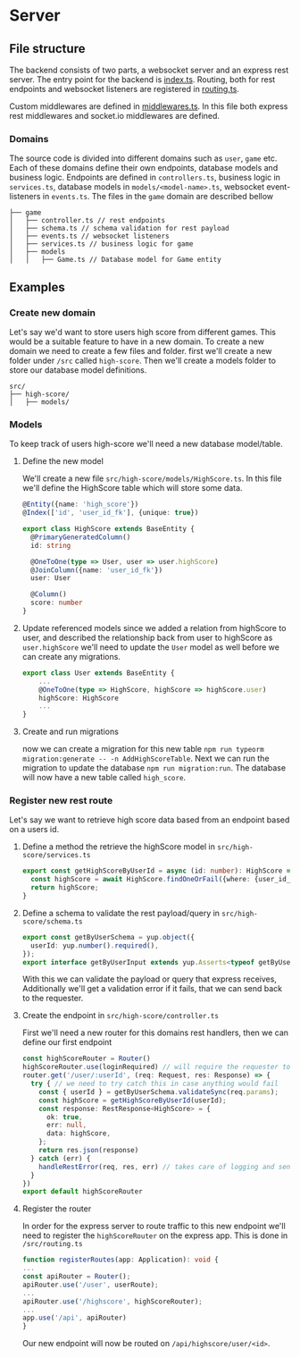 # Server

## File structure
The backend consists of two parts, a websocket server and an express rest
server. The entry point for the backend is [index.ts](./src/index.ts).
Routing, both for rest endpoints and websocket listeners are registered
in [routing.ts](./src/routing.ts).

Custom middlewares are defined in [middlewares.ts](./src/middlewares.ts).
In this file both express rest middlewares and socket.io middlewares are defined.

### Domains
The source code is divided into different domains such as `user`, `game` etc.
Each of these domains define their own endpoints, database models and business
logic. Endpoints are defined in `controllers.ts`, business logic in `services.ts`,
database models in `models/<model-name>.ts`, websocket event-listeners in `events.ts`.
The files in the `game` domain are described bellow
```
├── game
│   ├── controller.ts // rest endpoints
│   ├── schema.ts // schema validation for rest payload
│   ├── events.ts // websocket listeners
│   ├── services.ts // business logic for game
│   ├── models
│   │   ├── Game.ts // Database model for Game entity
```

## Examples
### Create new domain
Let's say we'd want to store users high score from different games. This would
be a suitable feature to have in a new domain. To create a new domain we need
to create a few files and folder. first we'll create a new folder under `/src`
called `high-score`. Then we'll create a models folder to store our database
model definitions.
```
src/
├── high-score/
│   ├── models/
```
### Models
To keep track of users high-score we'll need a new database model/table.

1. Define the new model
    
    We'll create a new file `src/high-score/models/HighScore.ts`. In this file
    we'll define the HighScore table which will store some data.
    ```typescript
    @Entity({name: 'high_score'})
    @Index(['id', 'user_id_fk'], {unique: true})

    export class HighScore extends BaseEntity {
      @PrimaryGeneratedColumn()
      id: string

      @OneToOne(type => User, user => user.highScore)
      @JoinColumn({name: 'user_id_fk'})
      user: User

      @Column()
      score: number
    }
    ```
2. Update referenced models
    since we added a relation from highScore to user, and described the
    relationship back from user to highScore as `user.highScore` we'll need to
    update the `User` model as well before we can create any migrations.
    ```typescript
    export class User extends BaseEntity {
        ...
        @OneToOne(type => HighScore, highScore => highScore.user)
        highScore: HighScore
        ...
    }
    ```
3. Create and run migrations

    now we can create a migration for this new table
    `npm run typeorm migration:generate -- -n AddHighScoreTable`. Next we can
    run the migration to update the database `npm run migration:run`. The
    database will now have a new table called `high_score`.

### Register new rest route
Let's say we want to retrieve high score data based from an endpoint based on
a users id.
1. Define a method the retrieve the highScore model in `src/high-score/services.ts`
    ```typescript
   export const getHighScoreByUserId = async (id: number): HighScore => {
      const highScore = await HighScore.findOneOrFail({where: {user_id_fk: id}})
      return highScore;
   }
    ```
2. Define a schema to validate the rest payload/query in `src/high-score/schema.ts`
    ```typescript
    export const getByUserSchema = yup.object({
      userId: yup.number().required(),
    });
    export interface getByUserInput extends yup.Asserts<typeof getByUserSchema> {}
    ```
    With this we can validate the payload or query that express receives,
    Additionally we'll get a validation error if it fails, that we can
    send back to the requester.
3. Create the endpoint in `src/high-score/controller.ts`

    First we'll need a new router for this domains rest handlers,
   then we can define our first endpoint
    ```typescript
    const highScoreRouter = Router()
    highScoreRouter.use(loginRequired) // will require the requester to be logged in to use this router
    router.get('/user/:userId', (req: Request, res: Response) => {
      try { // we need to try catch this in case anything would fail
        const { userId } = getByUserSchema.validateSync(req.params);
        const highScore = getHighScoreByUserId(userId);
        const response: RestResponse<HighScore> = {
          ok: true,
          err: null,
          data: highScore,
        };
        return res.json(response)
      } catch (err) {
        handleRestError(req, res, err) // takes care of logging and sending error response to requester
      }
    })
    export default highScoreRouter
    ```
4. Register the router

    In order for the express server to route traffic to this new endpoint we'll
    need to register the `highScoreRouter` on the express app. This is done in
    `/src/routing.ts`
    ```typescript
    function registerRoutes(app: Application): void {
    ...
    const apiRouter = Router();
    apiRouter.use('/user', userRoute);
    ...
    apiRouter.use('/highscore', highScoreRouter);
    ...
    app.use('/api', apiRouter)
    }
    ```
    Our new endpoint will now be routed on `/api/highscore/user/<id>`.
